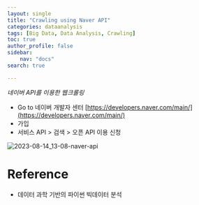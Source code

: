 ```yaml
---
layout: single
title: "Crawling using Naver API"
categories: dataanalysis
tags: [Big Data, Data Analysis, Crawling]
toc: true
author_profile: false
sidebar:
    nav: "docs"
search: true

---
```


*네이버 API를 이용한 웹크롤링*



- Go to 네이버 개발자 센터 [https://developers.naver.com/main/](https://developers.naver.com/main/)
- 가입
- 서비스 API > 검색 > 오픈 API 이용 신청

![2023-08-14_13-08-naver-api]({{site.url}}/images/$(filename)/2023-08-14_13-08-naver-api.png)

# Reference

- 데이터 과학 기반의 파이썬 빅데이터 분석